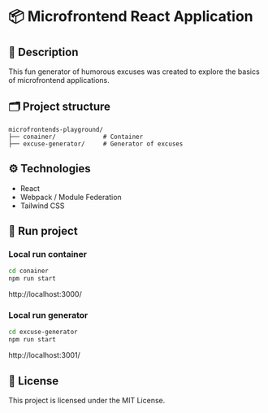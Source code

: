 # 📦 Microfrontend React Application

## 🚀 Description

This fun generator of humorous excuses was created to explore the basics of microfrontend applications.

## 🗂️ Project structure

```
microfrontends-playground/
├── conainer/             # Container
├── excuse-generator/     # Generator of excuses
```

## ⚙️ Technologies

- React
- Webpack / Module Federation
- Tailwind CSS

## 🚩 Run project

### Local run container

```bash
cd conainer
npm run start
```

http://localhost:3000/

### Local run generator

```bash
cd excuse-generator
npm run start
```

http://localhost:3001/

## 📄 License

This project is licensed under the MIT License.
